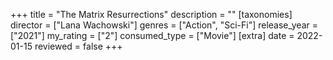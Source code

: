 +++
title = "The Matrix Resurrections"
description = ""
[taxonomies]
director = ["Lana Wachowski"] 
genres = ["Action", "Sci-Fi"]
release_year = ["2021"]
my_rating = ["2"]
consumed_type = ["Movie"]
[extra]
date = 2022-01-15
reviewed = false
+++

